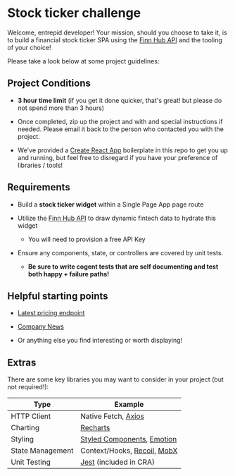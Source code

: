 # Stock ticker challenge

Welcome, entrepid developer!  Your mission, should you choose to take it, is to build a financial stock ticker SPA using the [Finn Hub API](https://finnhub.io/docs/api/introduction) and the tooling of your choice!

Please take a look below at some project guidelines:

## Project Conditions

- **3 hour time limit** (if you get it done quicker, that's great! but please do not spend more than 3 hours)

- Once completed, zip up the project and with and special instructions if needed. Please email it back to the person who contacted you with the project.

- We've provided a [Create React App](https://reactjs.org/docs/create-a-new-react-app.html) boilerplate in this repo to get you up and running, but feel free to disregard if you have your preference of libraries / tools!

## Requirements

- Build a **stock ticker widget** within a Single Page App page route

- Utilize the [Finn Hub API](https://finnhub.io) to draw dynamic fintech data to hydrate this widget
  - You will need to provision a free API Key

- Ensure any components, state, or controllers are covered by unit tests.
  - **Be sure to write cogent tests that are self documenting and test both happy + failure paths!**

## Helpful starting points

- [Latest pricing endpoint](https://finnhub.io/docs/api/quote)

- [Company News](https://finnhub.io/docs/api/company-news)

- Or anything else you find interesting or worth displaying!


## Extras

There are some key libraries you may want to consider in your project (but not required!):

|       Type        |       Example        |
|------------------ | -------------------- |
|     HTTP Client   |   Native Fetch, [Axios](https://github.com/axios/axios) |
|   Charting | [Recharts](https://github.com/recharts/recharts) |
| Styling    | [Styled Components](https://github.com/styled-components/styled-components), [Emotion](https://github.com/emotion-js/emotion) |
| State Management  | Context/Hooks, [Recoil](https://github.com/facebookexperimental/Recoil), [MobX](https://github.com/mobxjs/mobx) |
| Unit Testing | [Jest](https://github.com/facebook/jest) (included in CRA) |
